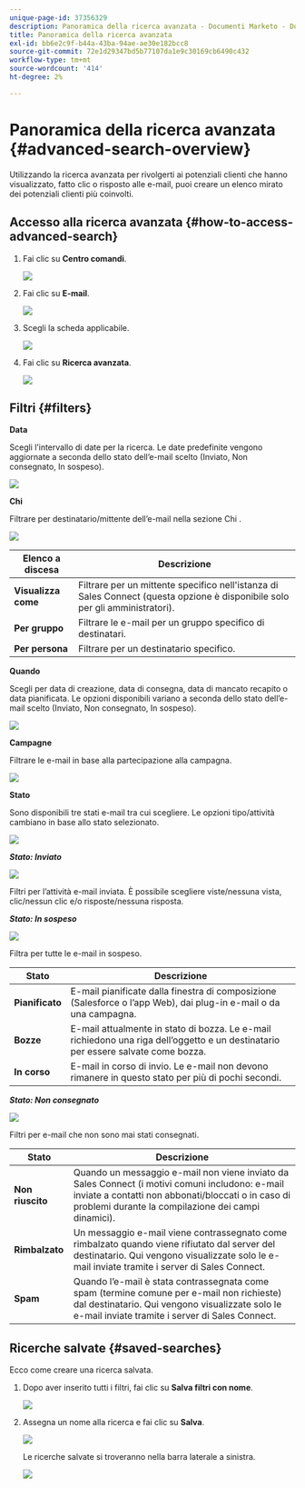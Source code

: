 ```yaml
---
unique-page-id: 37356329
description: Panoramica della ricerca avanzata - Documenti Marketo - Documentazione del prodotto
title: Panoramica della ricerca avanzata
exl-id: bb6e2c9f-b44a-43ba-94ae-ae30e182bcc8
source-git-commit: 72e1d29347bd5b77107da1e9c30169cb6490c432
workflow-type: tm+mt
source-wordcount: '414'
ht-degree: 2%

---
```


# Panoramica della ricerca avanzata {#advanced-search-overview}

Utilizzando la ricerca avanzata per rivolgerti ai potenziali clienti che hanno visualizzato, fatto clic o risposto alle e-mail, puoi creare un elenco mirato dei potenziali clienti più coinvolti.

## Accesso alla ricerca avanzata {#how-to-access-advanced-search}

1. Fai clic su **Centro comandi**.

   ![](assets/one.png)

1. Fai clic su **E-mail**.

   ![](assets/two.png)

1. Scegli la scheda applicabile.

   ![](assets/three.png)

1. Fai clic su **Ricerca avanzata**.

   ![](assets/four.png)

## Filtri {#filters}

**Data**

Scegli l’intervallo di date per la ricerca. Le date predefinite vengono aggiornate a seconda dello stato dell’e-mail scelto (Inviato, Non consegnato, In sospeso).

![](assets/date.png)

**Chi**

Filtrare per destinatario/mittente dell’e-mail nella sezione Chi .

![](assets/who.png)

| Elenco a discesa | Descrizione |
|---|---|
| **Visualizza come** | Filtrare per un mittente specifico nell&#39;istanza di Sales Connect (questa opzione è disponibile solo per gli amministratori). |
| **Per gruppo** | Filtrare le e-mail per un gruppo specifico di destinatari. |
| **Per persona** | Filtrare per un destinatario specifico. |

**Quando**

Scegli per data di creazione, data di consegna, data di mancato recapito o data pianificata. Le opzioni disponibili variano a seconda dello stato dell’e-mail scelto (Inviato, Non consegnato, In sospeso).

![](assets/when.png)

**Campagne**

Filtrare le e-mail in base alla partecipazione alla campagna.

![](assets/campaigns.png)

**Stato**

Sono disponibili tre stati e-mail tra cui scegliere. Le opzioni tipo/attività cambiano in base allo stato selezionato.

![](assets/status.png)

***Stato: Inviato***

![](assets/status-sent.png)

Filtri per l’attività e-mail inviata. È possibile scegliere viste/nessuna vista, clic/nessun clic e/o risposte/nessuna risposta.

***Stato: In sospeso***

![](assets/status-pending.png)

Filtra per tutte le e-mail in sospeso.

| Stato | Descrizione |
|---|---|
| **Pianificato** | E-mail pianificate dalla finestra di composizione (Salesforce o l’app Web), dai plug-in e-mail o da una campagna. |
| **Bozze** | E-mail attualmente in stato di bozza. Le e-mail richiedono una riga dell’oggetto e un destinatario per essere salvate come bozza. |
| **In corso** | E-mail in corso di invio. Le e-mail non devono rimanere in questo stato per più di pochi secondi. |

***Stato: Non consegnato***

![](assets/status-undelivered.png)

Filtri per e-mail che non sono mai stati consegnati.

| Stato | Descrizione |
|---|---|
| **Non riuscito** | Quando un messaggio e-mail non viene inviato da Sales Connect (i motivi comuni includono: e-mail inviate a contatti non abbonati/bloccati o in caso di problemi durante la compilazione dei campi dinamici). |
| **Rimbalzato** | Un messaggio e-mail viene contrassegnato come rimbalzato quando viene rifiutato dal server del destinatario. Qui vengono visualizzate solo le e-mail inviate tramite i server di Sales Connect. |
| **Spam** | Quando l’e-mail è stata contrassegnata come spam (termine comune per e-mail non richieste) dal destinatario. Qui vengono visualizzate solo le e-mail inviate tramite i server di Sales Connect. |

## Ricerche salvate {#saved-searches}

Ecco come creare una ricerca salvata.

1. Dopo aver inserito tutti i filtri, fai clic su **Salva filtri con nome**.

   ![](assets/save-search-1.png)

1. Assegna un nome alla ricerca e fai clic su **Salva**.

   ![](assets/save-search-2.png)

   Le ricerche salvate si troveranno nella barra laterale a sinistra.

   ![](assets/advanced-search-overview-15.png)
